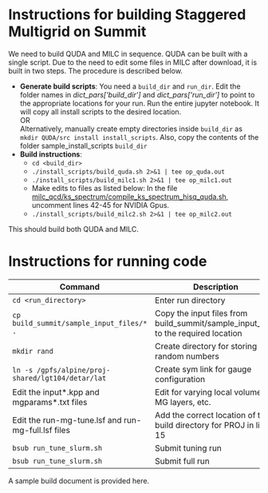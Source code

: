 # Instructions for building Staggered Multigrid on Summit
We need to build QUDA and MILC in sequence.  QUDA can be built with a single script. Due to the need to edit some files in MILC after download, it is built in two steps.
The procedure is described below.
* **Generate build scripts**: You need a ```build_dir``` and ```run_dir```.
Edit the folder names in *dict_pars['build_dir']* and *dict_pars['run_dir']* to point to the appropriate locations for your run. Run the entire jupyter notebook. It will copy all install scripts to the desired location. \
OR  \
Alternatively, manually create empty directories inside ```build_dir``` as ``` mkdir QUDA/src install install_scripts```.
Also, copy the contents of the folder sample_install_scripts ```build_dir```
* **Build instructions**: 
  - ```cd <build_dir>``` 
  - ```./install_scripts/build_quda.sh 2>&1 | tee op_quda.out ```
  - ```./install_scripts/build_milc1.sh 2>&1 | tee op_milc1.out ```
  - Make edits to files as listed below: 
In the file [milc_qcd/ks_spectrum/compile_ks_spectrum_hisq_quda.sh](https://github.com/milc-qcd/milc_qcd/blob/develop/ks_spectrum/compile_ks_spectrum_hisq_quda.sh), uncomment lines 42-45 for NVIDIA Gpus.
  - ```./install_scripts/build_milc2.sh 2>&1 | tee op_milc2.out ```

This should build both QUDA and MILC. 

# Instructions for running code

| Command | Description | 
| -- | -- |
| ```cd <run_directory>``` | Enter run directory |
| ```cp build_summit/sample_input_files/* .```  | Copy the input files from build_summit/sample_input_files to the required location |
| ```mkdir rand``` | Create directory for storing random numbers | 
| ```ln -s /gpfs/alpine/proj-shared/lgt104/detar/lat``` | Create sym link for gauge configuration | 
| Edit the input*.kpp and mgparams*.txt files | Edit for varying local volume, MG layers, etc. | 
| Edit the run-mg-tune.lsf and run-mg-full.lsf files | Add the correct location of the build directory for PROJ in line 15 |
| ```bsub run_tune_slurm.sh``` | Submit tuning run |
| ```bsub run_tune_slurm.sh``` | Submit full run | 











A sample build document is provided here. 
